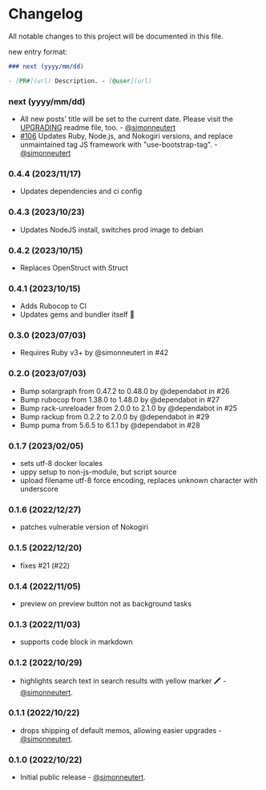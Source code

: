 # Changelog

All notable changes to this project will be documented in this file.

new entry format:

```markdown
### next (yyyy/mm/dd)

- [PR#](url) Description. - [@user](url)
```

### next (yyyy/mm/dd)

- []() All new posts' title will be set to the current date. Please visit the [UPGRADING](UPGRADING.md) readme file, too. - [@simonneutert](https://github.com/simonneutert)
- [#106](https://github.com/simonneutert/labradorite-notebook/pull/106) Updates Ruby, Node.js, and Nokogiri versions, and replace unmaintained tag JS framework with "use-bootstrap-tag". - [@simonneutert](https://github.com/simonneutert)

### 0.4.4 (2023/11/17)

- Updates dependencies and ci config

### 0.4.3 (2023/10/23)

- Updates NodeJS install, switches prod image to debian

### 0.4.2 (2023/10/15)

- Replaces OpenStruct with Struct

### 0.4.1 (2023/10/15)

- Adds Rubocop to CI
- Updates gems and bundler itself 🚀

### 0.3.0 (2023/07/03)

- Requires Ruby v3+ by @simonneutert in #42

### 0.2.0 (2023/07/03)

- Bump solargraph from 0.47.2 to 0.48.0 by @dependabot in #26
- Bump rubocop from 1.38.0 to 1.48.0 by @dependabot in #27
- Bump rack-unreloader from 2.0.0 to 2.1.0 by @dependabot in #25
- Bump rackup from 0.2.2 to 2.0.0 by @dependabot in #29
- Bump puma from 5.6.5 to 6.1.1 by @dependabot in #28

### 0.1.7 (2023/02/05)

- sets utf-8 docker locales
- uppy setup to non-js-module, but script source
- upload filename utf-8 force encoding, replaces unknown character with underscore

### 0.1.6 (2022/12/27)

- patches vulnerable version of Nokogiri

### 0.1.5 (2022/12/20)

- fixes #21 (#22)

### 0.1.4 (2022/11/05)

- preview on preview button not as background tasks

### 0.1.3 (2022/11/03)

- supports code block in markdown

### 0.1.2 (2022/10/29)

- highlights search text in search results with yellow marker 🖍 - [@simonneutert](https://github.com/simonneutert).

### 0.1.1 (2022/10/22)

- drops shipping of default memos, allowing easier upgrades - [@simonneutert](https://github.com/simonneutert).

### 0.1.0 (2022/10/22)

- Initial public release - [@simonneutert](https://github.com/simonneutert).
